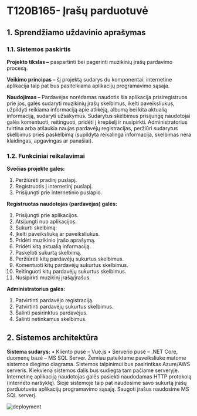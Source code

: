 # T120B165- Įrašų parduotuvė<br/>

## 1. Sprendžiamo uždavinio aprašymas<br/>
### 1.1. Sistemos paskirtis<br/>

**Projekto tikslas –** paspartinti bei pagerinti muzikinių įrašų pardavimo procesą.<br/>

**Veikimo principas –** šį projektą sudarys du komponentai: internetine aplikacija taip pat bus pasitelkiama aplikacijų programavimo sąsaja.<br/>

**Naudojimas –** Pardavėjas norėdamas naudotis šia aplikacija prisiregistruos prie jos, galės sudaryti muzikinių įrašų skelbimus, ikelti paveiksliukus, užpildyti reikiama informaciją apie atlikėją, albumą bei kita aktualią informaciją, sudaryti užsakymus. Sudarytus skelbimus prisijungę naudotojai galės komentuoti, reitinguoti, pridėti į krepšelį ir nusipirkti. Administratorius tvirtina arba atšaukia naujas pardavėjų registracijas, peržiūri sudarytus skelbimus prieš paskelbimą (supildyta reikalinga informacija, skelbimas nėra klaidingas, apgavingas ar panašiai).<br/>

### 1.2. Funkciniai reikalavimai

**Svečias projekte galės:**
1.	Peržiūrėti pradinį puslapį.
2.	Registruotis į internetinį puslapį.
3.	Prisijungti prie internetinio puslapio.

**Registruotas naudotojas (pardavėjas) galės:**
1.	Prisijungti prie aplikacijos.
2.	Atsijungti nuo aplikacijos.
3.	Sukurti skelbimą:
4.	Įkelti paveiksliuką ar paveiksliukus.
5.	Pridėti muzikinio įrašo aprašymą.
6.	Pridėti kitą aktualią informaciją.
7.	Paskelbti sukurtą skelbimą.
8.	Peržiūrėti kitų pardavėjų sukurtus skelbimus.
9.	Komentuoti kitų pardavėjų sukurtus skelbimus.
10.	Reitinguoti kitų pardavėjų sukurtus skelbimus.
11.	Nusipirkti muzikinį įrašą/įrašus.

**Administratorius galės:**
1.	Patvirtinti pardavėjo registraciją.
2.	Patvirtinti pardavėjų sukurtus skelbimus.
3.	Šalinti pasirinktus pardavėjus.
4.	Šalinti netinkamus skelbimus.

## 2. Sistemos architektūra

**Sistema sudarys:**
•	Kliento pusė – Vue.js
•	Serverio pusė – .NET Core, duomenų bazė – MS SQL Server.
Žemiau pateiktame paveiksliuke matome sistemos diegimo diagrama. Sistemos talpinimui bus pasirintkas Azure/AWS serveris. Kiekviena sistemos dalis bus sudiegta tam pačiame serveryje. Internetinę aplikaciją naudotojas galės pasiekti naudodamas HTTP protokolą (interneto naršyklę). Šioje sistemoje taip pat naudosime savo sukurtą įrašų parduotuvės aplikacijų programavimo sąsają. Saugoti įrašus naudosime MS SQL serverį.

![deployment](https://i.imgur.com/SIMQNJh.jpg)




